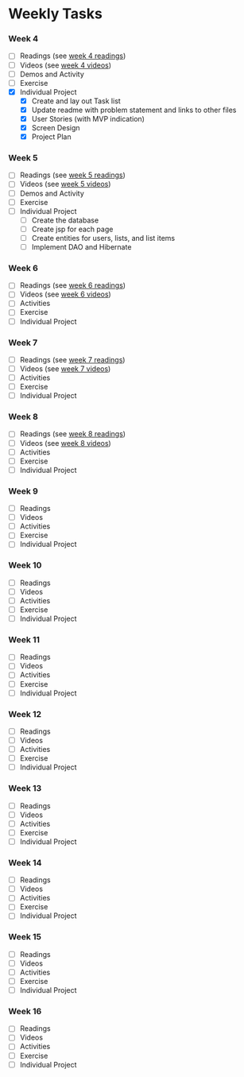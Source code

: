 # Weekly Tasks
### Week 4
- [ ] Readings (see [week 4 readings](https://paulawaite.com/education/java113/Module1/Week4/index.html#readings))
- [ ] Videos (see [week 4 videos](https://paulawaite.com/education/java113/Module1/Week4/Videos.html))
- [ ] Demos and Activity
- [ ] Exercise
- [x] Individual Project
  - [x] Create and lay out Task list
  - [x] Update readme with problem statement and links to other files
  - [x] User Stories (with MVP indication)
  - [x] Screen Design
  - [x] Project Plan
### Week 5
- [ ] Readings (see [week 5 readings](https://paulawaite.com/education/java113/Module2/Week5/index.html#readings))
- [ ] Videos (see [week 5 videos](https://paulawaite.com/education/java113/Module2/Week5/Videos.html))
- [ ] Demos and Activity
- [ ] Exercise
- [ ] Individual Project
  - [ ] Create the database
  - [ ] Create jsp for each page
  - [ ] Create entities for users, lists, and list items
  - [ ] Implement DAO and Hibernate
### Week 6
- [ ] Readings (see [week 6 readings](https://paulawaite.com/education/java113/Module2/Week6/index.html#readings))
- [ ] Videos (see [week 6 videos](https://paulawaite.com/education/java113/Module2/Week6/Videos.html))
- [ ] Activities
- [ ] Exercise
- [ ] Individual Project
### Week 7
- [ ] Readings (see [week 7 readings](https://paulawaite.com/education/java113/Module2/Week7/index.html#readings))
- [ ] Videos (see [week 7 videos](https://paulawaite.com/education/java113/Module2/Week7/Videos.html))
- [ ] Activities
- [ ] Exercise
- [ ] Individual Project
### Week 8
- [ ] Readings (see [week 8 readings](https://paulawaite.com/education/java113/Module2/Week8/index.html#readings))
- [ ] Videos (see [week 8 videos](https://paulawaite.com/education/java113/Module2/Week8/Videos.html))
- [ ] Activities
- [ ] Exercise
- [ ] Individual Project
### Week 9
- [ ] Readings
- [ ] Videos
- [ ] Activities
- [ ] Exercise
- [ ] Individual Project
### Week 10
- [ ] Readings
- [ ] Videos
- [ ] Activities
- [ ] Exercise
- [ ] Individual Project
### Week 11
- [ ] Readings
- [ ] Videos
- [ ] Activities
- [ ] Exercise
- [ ] Individual Project
### Week 12
- [ ] Readings
- [ ] Videos
- [ ] Activities
- [ ] Exercise
- [ ] Individual Project
### Week 13
- [ ] Readings
- [ ] Videos
- [ ] Activities
- [ ] Exercise
- [ ] Individual Project
### Week 14
- [ ] Readings
- [ ] Videos
- [ ] Activities
- [ ] Exercise
- [ ] Individual Project
### Week 15
- [ ] Readings
- [ ] Videos
- [ ] Activities
- [ ] Exercise
- [ ] Individual Project
### Week 16
- [ ] Readings
- [ ] Videos
- [ ] Activities
- [ ] Exercise
- [ ] Individual Project